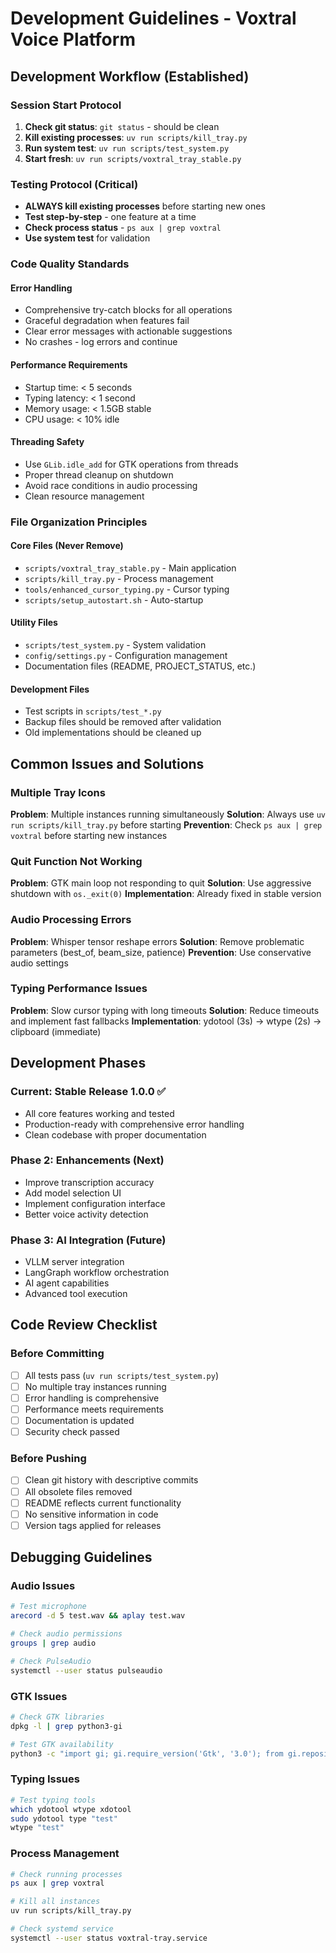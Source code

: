 # Development Guidelines - Voxtral Voice Platform

## Development Workflow (Established)

### Session Start Protocol
1. **Check git status**: `git status` - should be clean
2. **Kill existing processes**: `uv run scripts/kill_tray.py`
3. **Run system test**: `uv run scripts/test_system.py`
4. **Start fresh**: `uv run scripts/voxtral_tray_stable.py`

### Testing Protocol (Critical)
- **ALWAYS kill existing processes** before starting new ones
- **Test step-by-step** - one feature at a time
- **Check process status** - `ps aux | grep voxtral`
- **Use system test** for validation

### Code Quality Standards

#### Error Handling
- Comprehensive try-catch blocks for all operations
- Graceful degradation when features fail
- Clear error messages with actionable suggestions
- No crashes - log errors and continue

#### Performance Requirements
- Startup time: < 5 seconds
- Typing latency: < 1 second
- Memory usage: < 1.5GB stable
- CPU usage: < 10% idle

#### Threading Safety
- Use `GLib.idle_add` for GTK operations from threads
- Proper thread cleanup on shutdown
- Avoid race conditions in audio processing
- Clean resource management

### File Organization Principles

#### Core Files (Never Remove)
- `scripts/voxtral_tray_stable.py` - Main application
- `scripts/kill_tray.py` - Process management
- `tools/enhanced_cursor_typing.py` - Cursor typing
- `scripts/setup_autostart.sh` - Auto-startup

#### Utility Files
- `scripts/test_system.py` - System validation
- `config/settings.py` - Configuration management
- Documentation files (README, PROJECT_STATUS, etc.)

#### Development Files
- Test scripts in `scripts/test_*.py`
- Backup files should be removed after validation
- Old implementations should be cleaned up

## Common Issues and Solutions

### Multiple Tray Icons
**Problem**: Multiple instances running simultaneously
**Solution**: Always use `uv run scripts/kill_tray.py` before starting
**Prevention**: Check `ps aux | grep voxtral` before starting new instances

### Quit Function Not Working
**Problem**: GTK main loop not responding to quit
**Solution**: Use aggressive shutdown with `os._exit(0)`
**Implementation**: Already fixed in stable version

### Audio Processing Errors
**Problem**: Whisper tensor reshape errors
**Solution**: Remove problematic parameters (best_of, beam_size, patience)
**Prevention**: Use conservative audio settings

### Typing Performance Issues
**Problem**: Slow cursor typing with long timeouts
**Solution**: Reduce timeouts and implement fast fallbacks
**Implementation**: ydotool (3s) → wtype (2s) → clipboard (immediate)

## Development Phases

### Current: Stable Release 1.0.0 ✅
- All core features working and tested
- Production-ready with comprehensive error handling
- Clean codebase with proper documentation

### Phase 2: Enhancements (Next)
- Improve transcription accuracy
- Add model selection UI
- Implement configuration interface
- Better voice activity detection

### Phase 3: AI Integration (Future)
- VLLM server integration
- LangGraph workflow orchestration
- AI agent capabilities
- Advanced tool execution

## Code Review Checklist

### Before Committing
- [ ] All tests pass (`uv run scripts/test_system.py`)
- [ ] No multiple tray instances running
- [ ] Error handling is comprehensive
- [ ] Performance meets requirements
- [ ] Documentation is updated
- [ ] Security check passed

### Before Pushing
- [ ] Clean git history with descriptive commits
- [ ] All obsolete files removed
- [ ] README reflects current functionality
- [ ] No sensitive information in code
- [ ] Version tags applied for releases

## Debugging Guidelines

### Audio Issues
```bash
# Test microphone
arecord -d 5 test.wav && aplay test.wav

# Check audio permissions
groups | grep audio

# Check PulseAudio
systemctl --user status pulseaudio
```

### GTK Issues
```bash
# Check GTK libraries
dpkg -l | grep python3-gi

# Test GTK availability
python3 -c "import gi; gi.require_version('Gtk', '3.0'); from gi.repository import Gtk; print('GTK OK')"
```

### Typing Issues
```bash
# Test typing tools
which ydotool wtype xdotool
sudo ydotool type "test"
wtype "test"
```

### Process Management
```bash
# Check running processes
ps aux | grep voxtral

# Kill all instances
uv run scripts/kill_tray.py

# Check systemd service
systemctl --user status voxtral-tray.service
```